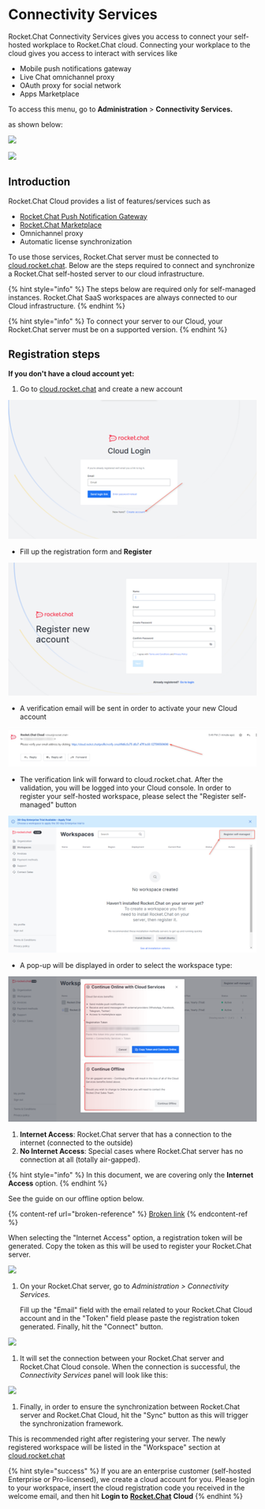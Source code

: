 # Connectivity Services

Rocket.Chat Connectivity Services gives you access to connect your self-hosted workplace to Rocket.Chat cloud. Connecting your workplace to the cloud gives you access to interact with services like

* Mobile push notifications gateway
* Live Chat omnichannel proxy
* OAuth proxy for social network
* Apps Marketplace

To access this menu, go to **Administration** > **Connectivity Services.**

as shown below:

![](<../../../.gitbook/assets/2021-11-20\_23-29-48 (1) (1) (1) (3).png>)

![](../../../.gitbook/assets/2021-11-21\_01-53-58.png)

## Introduction

Rocket.Chat Cloud provides a list of features/services such as

* [Rocket.Chat Push Notification Gateway](https://docs.rocket.chat/guides/administrator-guides/notifications/push-notifications#push-gateway)
* [Rocket.Chat Marketplace](https://rocket.chat/marketplace)
* Omnichannel proxy
* Automatic license synchronization

To use those services, Rocket.Chat server must be connected to [cloud.rocket.chat](https://cloud.rocket.chat). Below are the steps required to connect and synchronize a Rocket.Chat self-hosted server to our cloud infrastructure.

{% hint style="info" %}
The steps below are required only for self-managed instances. Rocket.Chat SaaS workspaces are always connected to our Cloud infrastructure.
{% endhint %}

{% hint style="info" %}
To connect your server to our Cloud, your Rocket.Chat server must be on a supported version.
{% endhint %}

## Registration steps

**If you don't have a cloud account yet:**

1. Go to [cloud.rocket.chat](https://cloud.rocket.chat) and create a new account

![](<../../../.gitbook/assets/image (647) (2).png>)

* Fill up the registration form and **Register**

![](<../../../.gitbook/assets/image (641) (1).png>)

* A verification email will be sent in order to activate your new Cloud account

![](<../../../.gitbook/assets/image (681) (1).png>)

* The verification link will forward to cloud.rocket.chat. After the validation, you will be logged into your Cloud console. In order to register your self-hosted workspace, please select the "Register self-managed" button

![](<../../../.gitbook/assets/image (678) (2).png>)

* A pop-up will be displayed in order to select the workspace type:

![](<../../../.gitbook/assets/image (657) (1) (1).png>)

1. **Internet Access**: Rocket.Chat server that has a connection to the internet (connected to the outside)
2. **No Internet Access**: Special cases where Rocket.Chat server has no connection at all (totally air-gapped).

{% hint style="info" %}
In this document, we are covering only the **Internet Access** option.
{% endhint %}

See the guide on our offline option below.

{% content-ref url="broken-reference" %}
[Broken link](broken-reference)
{% endcontent-ref %}

When selecting the "Internet Access" option, a registration token will be generated. Copy the token as this will be used to register your Rocket.Chat server.

![](../../../.gitbook/assets/c\_8.png)

1.  On your Rocket.Chat server, go to _Administration > Connectivity Services._

    Fill up the "Email" field with the email related to your Rocket.Chat Cloud account and in the "Token" field please paste the registration token generated. Finally, hit the "Connect" button.

![](../../../.gitbook/assets/c\_9.png)

1. It will set the connection between your Rocket.Chat server and Rocket.Chat Cloud console. When the connection is successful, the _Connectivity Services_ panel will look like this:

![](../../../.gitbook/assets/c\_10.png)

1. Finally, in order to ensure the synchronization between Rocket.Chat server and Rocket.Chat Cloud, hit the "Sync" button as this will trigger the synchronization framework.

This is recommended right after registering your server. The newly registered workspace will be listed in the "Workspace" section at [cloud.rocket.chat](https://cloud.rocket.chat)

{% hint style="success" %}
If you are an enterprise customer (self-hosted Enterprise or Pro-licensed), we create a cloud account for you. Please login to your workspace, insert the cloud registration code you received in the welcome email, and then hit **Login to** [**Rocket.Chat**](http://rocket.chat) **Cloud**
{% endhint %}

